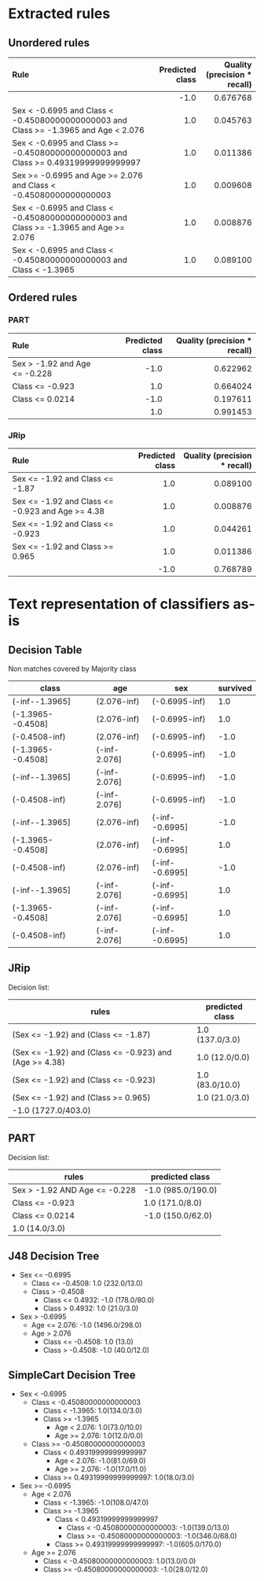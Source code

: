 # Extracted rules

## Unordered rules

| Rule | Predicted class | Quality (precision * recall) |
|:----|----:|----:|
|  | -1.0 | 0.676768 |
| Sex < -0.6995 and Class < -0.45080000000000003 and Class >= -1.3965 and Age < 2.076 | 1.0 | 0.045763 |
| Sex < -0.6995 and Class >= -0.45080000000000003 and Class >= 0.49319999999999997 | 1.0 | 0.011386 |
| Sex >= -0.6995 and Age >= 2.076 and Class < -0.45080000000000003 | 1.0 | 0.009608 |
| Sex < -0.6995 and Class < -0.45080000000000003 and Class >= -1.3965 and Age >= 2.076 | 1.0 | 0.008876 |
| Sex < -0.6995 and Class < -0.45080000000000003 and Class < -1.3965 | 1.0 | 0.089100 |

## Ordered rules

### PART

| Rule | Predicted class | Quality (precision * recall) |
|:----|----:|----:|
| Sex > -1.92 and Age <= -0.228 | -1.0 | 0.622962 |
| Class <= -0.923 | 1.0 | 0.664024 |
| Class <= 0.0214 | -1.0 | 0.197611 |
|  | 1.0 | 0.991453 |


### JRip

| Rule | Predicted class | Quality (precision * recall) |
|:----|----:|----:|
| Sex <= -1.92 and Class <= -1.87 | 1.0 | 0.089100 |
| Sex <= -1.92 and Class <= -0.923 and Age >= 4.38 | 1.0 | 0.008876 |
| Sex <= -1.92 and Class <= -0.923 | 1.0 | 0.044261 |
| Sex <= -1.92 and Class >= 0.965 | 1.0 | 0.011386 |
|  | -1.0 | 0.768789 |


# Text representation of classifiers as-is

## Decision Table

Non matches covered by Majority class

class|age|sex|survived
---|---|---|---
(-inf--1.3965]|(2.076-inf)|(-0.6995-inf)|1.0
(-1.3965--0.4508]|(2.076-inf)|(-0.6995-inf)|1.0
(-0.4508-inf)|(2.076-inf)|(-0.6995-inf)|-1.0
(-1.3965--0.4508]|(-inf-2.076]|(-0.6995-inf)|-1.0
(-inf--1.3965]|(-inf-2.076]|(-0.6995-inf)|-1.0
(-0.4508-inf)|(-inf-2.076]|(-0.6995-inf)|-1.0
(-inf--1.3965]|(2.076-inf)|(-inf--0.6995]|-1.0
(-1.3965--0.4508]|(2.076-inf)|(-inf--0.6995]|1.0
(-0.4508-inf)|(2.076-inf)|(-inf--0.6995]|-1.0
(-inf--1.3965]|(-inf-2.076]|(-inf--0.6995]|1.0
(-1.3965--0.4508]|(-inf-2.076]|(-inf--0.6995]|1.0
(-0.4508-inf)|(-inf-2.076]|(-inf--0.6995]|1.0

## JRip

Decision list:

rules | predicted class
---|---
(Sex <= -1.92) and (Class <= -1.87)|1.0 (137.0/3.0)
(Sex <= -1.92) and (Class <= -0.923) and (Age >= 4.38)|1.0 (12.0/0.0)
(Sex <= -1.92) and (Class <= -0.923)|1.0 (83.0/10.0)
(Sex <= -1.92) and (Class >= 0.965)|1.0 (21.0/3.0)
|-1.0 (1727.0/403.0)


## PART

Decision list:

rules | predicted class
---|---
Sex > -1.92 AND Age <= -0.228|-1.0 (985.0/190.0)
Class <= -0.923|1.0 (171.0/8.0)
Class <= 0.0214|-1.0 (150.0/62.0)
|1.0 (14.0/3.0)


## J48 Decision Tree

* Sex <= -0.6995
	* Class <= -0.4508: 1.0 (232.0/13.0)
	* Class > -0.4508
		* Class <= 0.4932: -1.0 (178.0/80.0)
		* Class > 0.4932: 1.0 (21.0/3.0)
* Sex > -0.6995
	* Age <= 2.076: -1.0 (1496.0/298.0)
	* Age > 2.076
		* Class <= -0.4508: 1.0 (13.0)
		* Class > -0.4508: -1.0 (40.0/12.0)


## SimpleCart Decision Tree

* Sex < -0.6995
	* Class < -0.45080000000000003
		* Class < -1.3965: 1.0(134.0/3.0)
		* Class >= -1.3965
			* Age < 2.076: 1.0(73.0/10.0)
			* Age >= 2.076: 1.0(12.0/0.0)
	* Class >= -0.45080000000000003
		* Class < 0.49319999999999997
			* Age < 2.076: -1.0(81.0/69.0)
			* Age >= 2.076: -1.0(17.0/11.0)
		* Class >= 0.49319999999999997: 1.0(18.0/3.0)
* Sex >= -0.6995
	* Age < 2.076
		* Class < -1.3965: -1.0(108.0/47.0)
		* Class >= -1.3965
			* Class < 0.49319999999999997
				* Class < -0.45080000000000003: -1.0(139.0/13.0)
				* Class >= -0.45080000000000003: -1.0(346.0/68.0)
			* Class >= 0.49319999999999997: -1.0(605.0/170.0)
	* Age >= 2.076
		* Class < -0.45080000000000003: 1.0(13.0/0.0)
		* Class >= -0.45080000000000003: -1.0(28.0/12.0)


